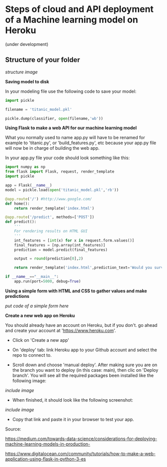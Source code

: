 # Steps of cloud and API deployment of a Machine learning model on Heroku

(under development)

## Structure of your folder

*structure image*

**Saving model to disk**

In your modeling file use the following code to save your model:

```py
import pickle

filename = 'titanic_model.pkl'

pickle.dump(classifier, open(filename,'wb'))
```

**Using Flask to make a web API for our machine learning model**

What you normally used to name app.py will have to be renamed for example to 'titanic.py', or 'build_features.py', etc because your app.py file will now be in charge of building the web app.

In your app.py file your code should look something like this:

```py
import numpy as np
from flask import Flask, request, render_template
import pickle

app = Flask(__name__)
model = pickle.load(open('titanic_model.pkl','rb'))

@app.route('/') #http://www.google.com/
def home():
    return render_template('index.html')          

@app.route('/predict', methods=['POST'])
def predict():
    '''
    For rendering results on HTML GUI
    '''
    int_features = [int(x) for x in request.form.values()]
    final_features = [np.array(int_features)]
    prediction = model.predict(final_features)

    output = round(prediction[0],2)

    return render_template('index.html',prediction_text='Would you survive? {} (1=survived, 0=deceased)'.format(output))

if __name__=="__main__":
    app.run(port=5000, debug=True)
```

**Using a simple form with HTML and CSS to gather values and make predictions**

*put code of a simple form here*

**Create a new web app on Heroku**

You should already have an account on Heroku, but if you don't. go ahead and create your account at 'https://www.heroku.com'.

- Click on 'Create a new app'

- On 'deploy' tab: link Heroku app to your Github account and select the repo to connect to.

- Scroll down and choose 'manual deploy'. After making sure you are on the branch you want to deploy (in this case: main), then clic on 'Deploy branch'. You will see all the required packages been installed like the following image:

*include image*

- When finished, it should look like the following screenshot:

*include image*

- Copy that link and paste it in your browser to test your app.



Source:

https://medium.com/towards-data-science/considerations-for-deploying-machine-learning-models-in-production-

https://www.digitalocean.com/community/tutorials/how-to-make-a-web-application-using-flask-in-python-3-es

